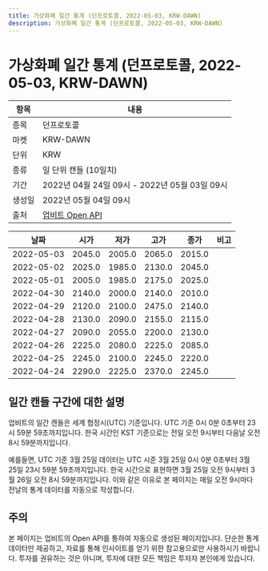 ```yaml
---
title: 가상화폐 일간 통계 (던프로토콜, 2022-05-03, KRW-DAWN)
description: 가상화폐 일간 통계 (던프로토콜, 2022-05-03, KRW-DAWN)
---
```



가상화폐 일간 통계 (던프로토콜, 2022-05-03, KRW-DAWN)
===

|항목|내용|
|--|--|
|종목|던프로토콜|
|마켓|KRW-DAWN|
|단위|KRW|
|종류|일 단위 캔들 (10일치)|
|기간|2022년 04월 24일 09시 - 2022년 05월 03일 09시|
|생성일|2022년 05월 04일 09시|
|출처|[업비트 Open API](https://docs.upbit.com)|


|날짜|시가|저가|고가|종가|비고|
|--|--|--|--|--|--|
|2022-05-03|2045.0|2005.0|2065.0|2015.0|    |
|2022-05-02|2025.0|1985.0|2130.0|2045.0|    |
|2022-05-01|2005.0|1985.0|2175.0|2025.0|    |
|2022-04-30|2140.0|2000.0|2140.0|2010.0|    |
|2022-04-29|2120.0|2100.0|2475.0|2140.0|    |
|2022-04-28|2130.0|2090.0|2155.0|2115.0|    |
|2022-04-27|2090.0|2055.0|2200.0|2130.0|    |
|2022-04-26|2225.0|2080.0|2225.0|2085.0|    |
|2022-04-25|2245.0|2100.0|2245.0|2220.0|    |
|2022-04-24|2290.0|2225.0|2370.0|2245.0|    |


일간 캔들 구간에 대한 설명
---


업비트의 일간 캔들은 세계 협정시(UTC) 기준입니다. 
UTC 기준 0시 0분 0초부터 23시 59분 59초까지입니다. 
한국 시간인 KST 기준으로는 전일 오전 9시부터 다음날 오전 8시 59분까지입니다. 


예를들면, UTC 기준 3월 25일 데이터는 UTC 시준 3월 25일 0시 0분 0초부터 3월 25일 23시 59분 59초까지입니다. 
한국 시간으로 표현하면 3월 25일 오전 9시부터 3월 26일 오전 8시 59분까지입니다. 
이와 같은 이유로 본 페이지는 매일 오전 9시마다 전날의 통계 데이터를 자동으로 작성합니다. 


주의
---


본 페이지는 업비트의 Open API를 통하여 자동으로 생성된 페이지입니다. 
단순한 통계 데이터만 제공하고, 자료를 통해 인사이트를 얻기 위한 참고용으로만 사용하시기 바랍니다. 
투자를 권유하는 것은 아니며, 투자에 대한 모든 책임은 투자자 본인에게 있습니다. 
